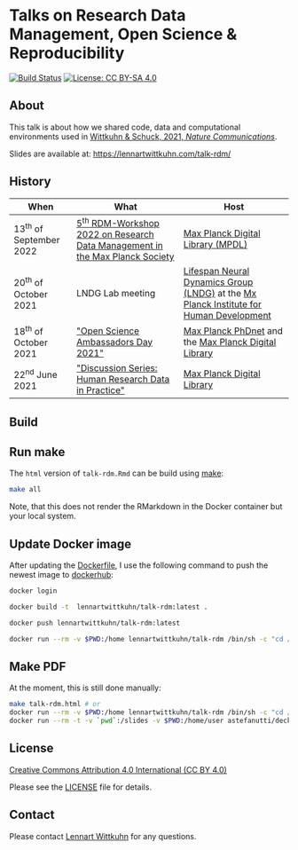 # Talks on Research Data Management, Open Science & Reproducibility

[![Build Status](https://app.travis-ci.com/lnnrtwttkhn/talk-rdm.svg?branch=master)](https://app.travis-ci.com/lnnrtwttkhn/talk-rdm)
[![License: CC BY-SA 4.0](https://img.shields.io/badge/License-CC%20BY--SA%204.0-lightgrey.svg)](https://creativecommons.org/licenses/by-sa/4.0/)

## About

This talk is about how we shared code, data and computational environments used in [Wittkuhn & Schuck, 2021, *Nature Communications*](https://doi.org/10.1038/s41467-021-21970-2).

Slides are available at: https://lennartwittkuhn.com/talk-rdm/

## History

| When | What | Host |
|---|---|---|
| 13<sup>th</sup> of September 2022 | [5<sup>th</sup> RDM-Workshop 2022 on Research Data Management in the Max Planck Society](https://rdm.mpdl.mpg.de/mpdl-services/workshops/5-fdm-workshop-2022/) | [Max Planck Digital Library (MPDL)](https://www.mpdl.mpg.de/en/) |
| 20<sup>th</sup> of October 2021 | LNDG Lab meeting | [Lifespan Neural Dynamics Group (LNDG)](https://www.mpib-berlin.mpg.de/research/research-centers/lip/projects/lndg) at the [Mx Planck Institute for Human Development](https://www.mpib-berlin.mpg.de/en) |
| 18<sup>th</sup> of October 2021 | ["Open Science Ambassadors Day 2021"](https://osambassadors.mpdl.mpg.de/) | [Max Planck PhDnet](https://www.phdnet.mpg.de/home) and the [Max Planck Digital Library](https://www.mpdl.mpg.de/en/) |
| 22<sup>nd</sup> June 2021 | ["Discussion Series: Human Research Data in Practice"](https://rdm.mpdl.mpg.de/2021/05/27/discussion-series-human-research-data-in-practice-on-22th-june-2021/) | [Max Planck Digital Library](https://www.mpdl.mpg.de/en/) |

## Build

## Run make

The `html` version of `talk-rdm.Rmd` can be build using [make](Makefile):

```bash
make all
```

Note, that this does not render the RMarkdown in the Docker container but your local system.

## Update Docker image

After updating the [Dockerfile](Dockerfile), I use the following command to push the newest image to [dockerhub](https://hub.docker.com/r/lennartwittkuhn/talk-rdm):

```bash
docker login
```

```bash
docker build -t  lennartwittkuhn/talk-rdm:latest .
```

```bash
docker push lennartwittkuhn/talk-rdm:latest
```

```bash
docker run --rm -v $PWD:/home lennartwittkuhn/talk-rdm /bin/sh -c "cd /home; make all"
```

## Make PDF

At the moment, this is still done manually:

```bash
make talk-rdm.html # or
docker run --rm -v $PWD:/home lennartwittkuhn/talk-rdm /bin/sh -c "cd /home; make talk-rdm.html"
docker run --rm -t -v `pwd`:/slides -v $PWD:/home/user astefanutti/decktape /home/user/talk-rdm.html talk-rdm.pdf --size '1280x720' --chrome-arg=--allow-file-access-from-files
```

## License

[Creative Commons Attribution 4.0 International (CC BY 4.0)](https://creativecommons.org/licenses/by/4.0/)

Please see the [LICENSE](LICENSE) file for details.

## Contact

Please contact [Lennart Wittkuhn](mailto:wittkuhn@mpib-berlin.mpg.de) for any questions.

